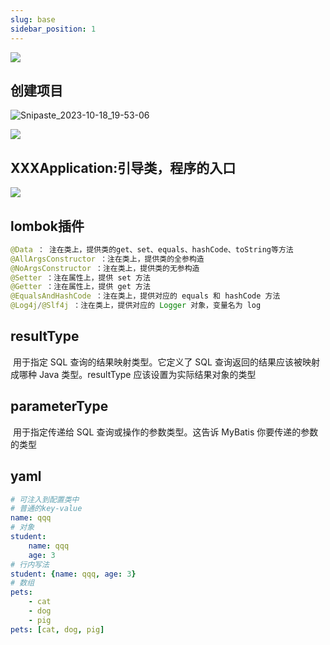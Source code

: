 ```yaml
---
slug: base
sidebar_position: 1
---
```


![](https://happlay-docs.oss-cn-beijing.aliyuncs.com/docs/Snipaste_2023-10-14_12-59-54.png)

## 创建项目

![Snipaste_2023-10-18_19-53-06](https://happlay-docs.oss-cn-beijing.aliyuncs.com/docs/Snipaste_2023-10-18_19-53-06.png)

![](https://happlay-docs.oss-cn-beijing.aliyuncs.com/docs/Snipaste_2023-10-18_19-55-13.png)

## XXXApplication:引导类，程序的入口

![](https://happlay-docs.oss-cn-beijing.aliyuncs.com/docs/Snipaste_2023-10-18_19-58-26.png)

## lombok插件

```java
@Data ： 注在类上，提供类的get、set、equals、hashCode、toString等方法
@AllArgsConstructor ：注在类上，提供类的全参构造
@NoArgsConstructor ：注在类上，提供类的无参构造
@Setter ：注在属性上，提供 set 方法
@Getter ：注在属性上，提供 get 方法
@EqualsAndHashCode ：注在类上，提供对应的 equals 和 hashCode 方法
@Log4j/@Slf4j ：注在类上，提供对应的 Logger 对象，变量名为 log

```

## resultType

​	用于指定 SQL 查询的结果映射类型。它定义了 SQL 查询返回的结果应该被映射成哪种 Java 类型。resultType 应该设置为实际结果对象的类型

## parameterType

​	用于指定传递给 SQL 查询或操作的参数类型。这告诉 MyBatis 你要传递的参数的类型

## yaml

```yaml
# 可注入到配置类中
# 普通的key-value
name: qqq
# 对象
student:
	name: qqq
	age: 3
# 行内写法
student: {name: qqq, age: 3}
# 数组
pets:
	- cat
	- dog
	- pig
pets: [cat, dog, pig]
```

